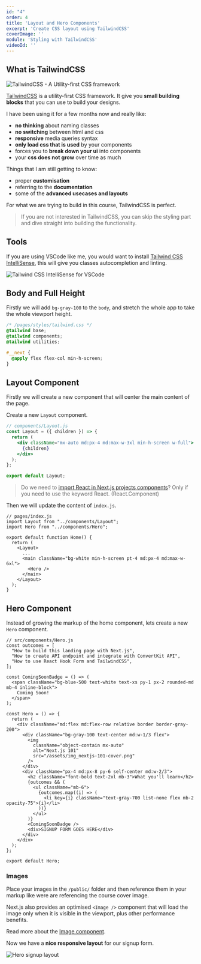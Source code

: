 ```yaml
---
id: "4"
order: 4
title: 'Layout and Hero Components'
excerpt: 'Create CSS layout using TailwindCSS'
coverImage: ''
module: 'Styling with TailwindCSS'
videoId: ''
---
```


## What is TailwindCSS

![TailwindCSS - A Utility-first CSS framework](/assets/course/styling/img_tailwind-css.png)

[TailwindCSS](https://tailwindcss.com/) is a utility-first CSS framework. It give you **small building blocks** that you can use to build your designs.

I have been using it for a few months now and really like:

- **no thinking** about naming classes
- **no switching** between html and css
- **responsive** media queries syntax
- **only load css that is used** by your components
- forces you to **break down your ui** into components
- your **css does not grow** over time as much

Things that I am still getting to know:

- proper **customisation**
- referring to the **documentation**
- some of the **advanced usecases and layouts**

For what we are trying to build in this course, TailwindCSS is perfect.

> If you are not interested in TailwindCSS, you can skip the styling part and dive straight into building the functionality.

## Tools

If you are using VSCode like me, you would want to install [Tailwind CSS IntelliSense](https://marketplace.visualstudio.com/items?itemName=bradlc.vscode-tailwindcss), this will give you classes autocompletion and linting.

![Tailwind CSS IntelliSense for VSCode](/assets/course/styling/img_tailwind-vscode.png)

## Body and Full Height

Firstly we will add `bg-gray-100` to the `body`, and stretch the whole app to take the whole viewport height.

```css
/* /pages/styles/tailwind.css */
@tailwind base;
@tailwind components;
@tailwind utilities;

#__next {
  @apply flex flex-col min-h-screen;
}
```

## Layout Component

Firstly we will create a new component that will center the main content of the page.

Create a new `Layout` component.

```jsx
// components/Layout.js
const Layout = ({ children }) => {
  return (
    <div className="mx-auto md:px-4 md:max-w-3xl min-h-screen w-full">
      {children}
    </div>
  );
};

export default Layout;
```

> Do we need to [import React in Next.js projects components](https://stackoverflow.com/questions/63090037/importing-react-into-pages-in-next-js)? Only if you need to use the keyword React. (React.Component)

Then we will update the content of `index.js`.

```jsx{3,9-11}
// pages/index.js
import Layout from "../components/Layout";
import Hero from "../components/Hero";

export default function Home() {
  return (
    <Layout>
      ...
      <main className="bg-white min-h-screen pt-4 md:px-4 md:max-w-6xl">
        <Hero />
      </main>
    </Layout>
  );
}

```

## Hero Component

Instead of growing the markup of the home component, lets create a new `Hero` component.

```jsx{23}
// src/components/Hero.js
const outcomes = [
  "How to build this landing page with Next.js",
  "How to create API endpoint and integrate with ConvertKit API",
  "How to use React Hook Form and TailwindCSS",
];

const ComingSoonBadge = () => (
  <span className="bg-blue-500 text-white text-xs py-1 px-2 rounded-md mb-4 inline-block">
    Coming Soon!
  </span>
);

const Hero = () => {
  return (
    <div className="md:flex md:flex-row relative border border-gray-200">
      <div className="bg-gray-100 text-center md:w-1/3 flex">
        <img
          className="object-contain mx-auto"
          alt="Next.js 101"
          src="/assets/img_nextjs-101-cover.png"
        />
      </div>
      <div className="px-4 md:px-8 py-6 self-center md:w-2/3">
        <h2 className="font-bold text-2xl mb-3">What you'll learn</h2>
        {outcomes && (
          <ul className="mb-6">
            {outcomes.map((i) => (
              <li key={i} className="text-gray-700 list-none flex mb-2 opacity-75">{i}</li>
            ))}
          </ul>
        )}
        <ComingSoonBadge />
        <div>SIGNUP FORM GOES HERE</div>
      </div>
    </div>
  );
};

export default Hero;

```

### Images

Place your images in the `/public/` folder and then reference them in your markup like were are referencing the course cover image.

Next.js also provides an optimised `<Image />` component that will load the image only when it is visible in the viewport, plus other performance benefits.

Read more about the [Image component](https://nextjs.org/docs/api-reference/next/image).

Now we have a **nice responsive layout** for our signup form.

![Hero signup layout](/assets/course/styling/img_hero-layout.png)